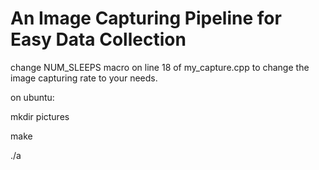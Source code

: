# An Image Capturing Pipeline for Easy Data Collection

change NUM_SLEEPS macro on line 18 of my_capture.cpp to change the image capturing rate to your needs.

on ubuntu:

mkdir pictures

make

./a
